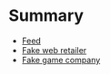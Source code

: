 # Summary

- [Feed](feed.md)
- [Fake web retailer](fake-web-retailer.md)
- [Fake game company](fake-game-company.md)
